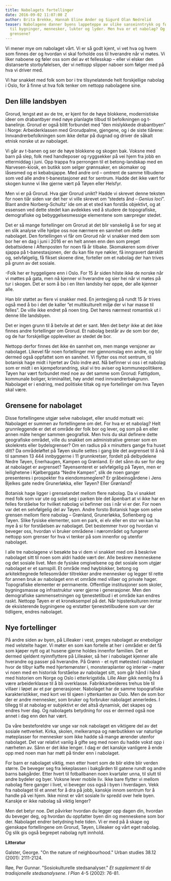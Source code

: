 ```yaml
---
title: Nabolagets fortellinger
date: 2016-09-02 11:07:00 Z
author: Brita Brekke, Hannah Eline Ander og Sigurd Olan Nedrelid
teaser: Nabolagene danner byens lappeteppe av ulike sanseinntrykk og følelser knyttet
  til bygninger, mennesker, lukter og lyder. Men hva er et nabolag? Og hvor går egentlig
  grensene?
---
```


Vi mener mye om nabolaget vårt. Vi er så godt kjent, vi vet hva og hvem som finnes der og hvordan vi skal forholde oss til hverandre når vi møtes. Vi liker naboene og føler oss som del av et fellesskap – eller vi elsker den distanserte storbyfølelsen, der vi nettopp slipper naboer som følger med på hva vi driver med.

Vi har snakket med folk som bor i tre tilsynelatende helt forskjellige nabolag i Oslo, for å finne ut hva folk tenker om nettopp nabolagene sine.

## Den lille landsbyen

Grorud, lengst øst av de tre, er kjent for de høye blokkene, modernistiske ideer om drabantbyer med nøye planlagte tilbud til befolkningen og t-banelinje. Grorud er også blitt forbundet med ”den mislykkede drabantbyen” i Norge: Arbeiderklassen med Grorudpalme, gjengene, og i de siste tiårene: Innvandrerbefolkningen som ikke deltar på dugnad og driver de såkalt etnisk norske ut av nabolaget.

Vi går av t-banen og ser de høye blokkene og skogen bak. Voksne med barn på slep, folk med handleposer og ryggsekker på vei hjem fra jobb en ettermiddag i juni. Opp trappa fra perrongen til et betong-landskap med en Narvesen-kiosk, en butikk som selger grønnsaker, en skomaker og låsesmed og ei kebabsjappe. Med andre ord – omtrent de samme tilbudene som ved alle andre t-banestasjoner øst for sentrum. Hadde det ikke vært for skogen kunne vi like gjerne vært på Tøyen eller Helsfyr.

Men vi er på Grorud. Hva gjør Grorud unikt? Hadde vi skrevet denne teksten for noen tiår siden var det her vi ville skrevet om ”stedets ånd – *Genius loci*”. Blant andre Norberg-Schultz’ ide om at et sted kan forstås objektivt, og at essensen ved dette stedet kan avdekkes ved å studere de topografiske, demografiske og bebyggelsesmessige elementene som særpreger stedet.

Det er så mange fortellinger om Grorud at det blir vanskelig å se for seg at en slik analyse ville hjelpe oss noe nærmere en sannhet om dette nabolaget. Den fortellingen vi får om Grorud når vi snakker med dem som bor her en dag i juni i 2016 er en helt annen enn den som preget debattsidene i Aftenposten for noen få år tilbake. Skomakeren som driver sjappa på t-banestasjonen, der du kan file nye nøkler, få inngravert dørskilt og, selvfølgelig, få fikset skoene dine, forteller om et nabolag der han trives på grunn av det sosiale.

-Folk her er hyggeligere enn i Oslo. For 15 år siden hilste ikke de norske når vi møttes på gata, men nå kjenner vi hverandre og sier hei når vi møtes på tur i skogen. Det er som å bo i en liten landsby her oppe, der alle kjenner alle.

Han blir støttet av flere vi snakker med. En jentegjeng på rundt 15 år trives også med å bo i det de kaller ”et multikulturelt miljø der vi har masse til felles”. De ville ikke endret på noen ting. Det høres nærmest romantisk ut i denne lille landsbyen.

Det er ingen grunn til å betvile at det er sant. Men det betyr ikke at det ikke finnes andre fortellinger om Grorud. Et nabolag består av de som bor der, og de har forskjellige opplevelser av stedet de bor.

Nettopp derfor finnes det ikke én sannhet om, men mange versjoner av nabolaget. Likevel får noen fortellinger mer gjennomslag enn andre, og blir dermed også oppfattet som en sannhet. Vi flytter oss mot sentrum, til botanisk hage midt i hjertet av Oslo indre øst. Nå befinner vi oss i et nabolag som er midt i en kjempeforandring, skal vi tro aviser og kommunepolitikere. Tøyen har vært forbundet med noe av det samme som Grorud: Fattigdom, kommunale boliger, kriminalitet, høy andel med innvandrerbakgrunn. Nabolaget er i endring, med politiske tiltak og nye fortellinger om hva Tøyen skal være.

## Grensene for nabolaget

Disse fortellingene utgjør selve nabolaget, eller snudd motsatt vei: Nabolaget er summen av fortellingene om det. For hva er et nabolag? Helt grunnleggende er det et område der folk bor og lever, og som på en eller annen måte henger sammen geografisk. Men hvis du skal definere dette geografiske området, ville du snakket om administrative grenser som en skolekrets eller bydelsgrenser? Om en radius på x minutters gange fra huset ditt? Da områdeløftet på Tøyen skulle settes i gang ble det avgrenset til å nå til sammen 13 444 innbyggerne i 11 grunnkretser, fordelt på delbydelene Nedre Tøyen, Enerhaugen, Kampen og Grønland. Er det sånn du ser for deg at nabolaget er avgrenset? Tøyensenteret er selvfølgelig på Tøyen, men er leilighetene i Kjølberggata “Nedre Kampen”, slik de noen ganger presenteres i prospekter fra eiendomsmeglere? Er gråbeinsgårdene i Jens Bjelkes gate nedre Grunerløkka, eller Tøyen? Eller Grønland?

Botanisk hage ligger i grenselandet mellom flere nabolag. Da vi snakket med folk som var ute og solet seg i parken ble det åpenbart at vi ikke har en felles forståelse for hvilket nabolag vi befinner oss i når vi er der. For noen var det en selvfølgelig del av Tøyen. Andre forsto Botanisk hage som selve grensen mellom flere nabolag – Grønland, Grunerløkka, Sofienberg og Tøyen. Slike fysiske elementer, som en park, ei elv eller en stor vei kan ha mye å si for forståelsen av nabolaget. Det bestemmer hvor og hvordan vi beveger oss, hvordan vi bruker områdene i nærområdet og fungerer nettopp som grenser for hva vi tenker på som innenfor og utenfor nabolaget.

I alle tre nabolagene vi besøkte ba vi dem vi snakket med om å beskrive nabolaget sitt til noen som aldri hadde vært der. Alle beskrev menneskene og det sosiale livet. Men de fysiske omgivelsene og det sosiale som utgjør nabolaget er et samspill. Et område med høyblokker, betong og arkitekttegnede fellesområder tiltrekker andre mennesker og legger til rette for annen bruk av nabolaget enn et område med villaer og private hager. Topografiske elementer er permanente. Offentlige institusjoner som skoler, bygningsmasse og infrastruktur varer gjerne i generasjoner. Men den demografiske sammensetningen og tjenestetilbud i et område kan endres raskt. Nettopp Tøyen er et kroneksempel på det. Når hipsterkulturen inntar de eksisterende bygningene og erstatter tjenestetilbudene som var der tidligere, endres nabolaget.

## Nye fortellinger

På andre siden av byen, på Lilleaker i vest, preges nabolaget av eneboliger med velstelte hager. Vi møter en som kan fortelle at her i området er det få som kjøper nytt og at husene gjerne holdes innenfor familien. Det er dermed sjeldent nyinnflyttere på Lilleaker, så her i nabolaget kjenner alle hverandre og passer på hverandre. På Grønn - et nytt møtested i nabolaget hvor de tilbyr kaffe med hjertemønster i, monsteraplanter og interiør – møter vi noen med en historisk forståelse av nabolaget sitt, som går hånd i hånd med historien om Norge og Oslo i etterkrigstida. Lille Aker gikk nemlig fra å være arbeiderklasse til å bli overklasse. Fabrikkarbeideres trehus ble til villaer i løpet av et par generasjoner. Nabolaget har de samme topografiske karakteristikker, med kort vei til sjøen i ytterkanten av Oslo. Men de som bor der er andre mennesker, som bruker og forbruker nabolaget annerledes. I tillegg til at nabolag er subjektivt er det altså dynamisk, det skapes og endres hver dag. Og nabolagets betydning for oss er dermed også noe annet i dag enn den har vært.

Da våre besteforeldre var unge var nok nabolaget en viktigere del av det sosiale nettverket. Kirka, skolen, melkerampa og nærbutikken var naturlige møteplasser for mennesker som ikke hadde så mange ærender utenfor nabolaget. Det var relativt vanlig å gifte seg med noen du hadde vokst opp i nærheten av. Sånn er det ikke lenger. I dag er det kanskje vanligere å ende opp med noen man har møtt på tinder enn i nabolaget.

For barn er nabolaget viktig, men etter hvert som de blir eldre blir verden større. De beveger seg fra lekeplassen i bakgården til gatene rundt og andre barns bakgårder. Etter hvert til fotballbanen noen kvartaler unna, til slutt til andre bydeler og byer. Voksne lever mobile liv. Ikke bare flytter vi mellom nabolag flere ganger i livet, vi beveger oss også i byen i hverdagen. Vekk fra nabolaget til et annet for å dra på jobb, kanskje innom sentrum for å handle på vei hjem. Ikke minst er vårt sosiale liv spredd over hele byen. Kanskje er ikke nabolag så viktig lenger?

Men det betyr noe. Det påvirker hvordan du legger opp dagen din, hvordan du beveger deg, og hvordan du oppfatter byen din og menneskene som bor der. Nabolaget endrer betydning hele tiden. Vi er med på å skape og gjenskape fortellingene om Grorud, Tøyen, Lilleaker og vårt eget nabolag. Og slik gis også begrepet nabolag nytt innhold.

**Litteratur**

Galster, George. "On the nature of neighbourhood." Urban studies 38.12 (2001): 2111-2124.

Røe, Per Gunnar. "Sosiokulturelle stedsanalyser." *Et supplement til de tradisjonelle stedsanalysene. I Plan* 4-5 (2002): 76-81.